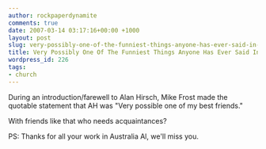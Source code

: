 ```yaml
---
author: rockpaperdynamite
comments: true
date: 2007-03-14 03:17:16+00:00 +1000
layout: post
slug: very-possibly-one-of-the-funniest-things-anyone-has-ever-said-in-my-presence
title: Very Possibly One Of The Funniest Things Anyone Has Ever Said In My Presence
wordpress_id: 226
tags:
- church
---
```


During an introduction/farewell to Alan Hirsch, Mike Frost made the quotable statement that AH was "Very possible one of my best friends."

With friends like that who needs acquaintances?

PS: Thanks for all your work in Australia Al, we'll miss you.
